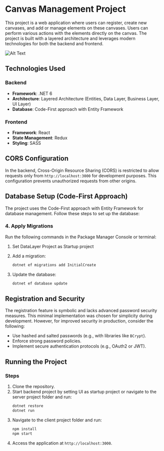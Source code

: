 # Canvas Management Project

This project is a web application where users can register, create new canvases, and add or manage elements on these canvases. Users can perform various actions with the elements directly on the canvas. The project is built with a layered architecture and leverages modern technologies for both the backend and frontend.

![Alt Text](client/public/assets/images/1.png)

## Technologies Used

### Backend
- **Framework**: .NET 6
- **Architecture**: Layered Architecture (Entities, Data Layer, Business Layer, UI Layer)
- **Database**: Code-First approach with Entity Framework

### Frontend
- **Framework**: React
- **State Management**: Redux
- **Styling**: SASS

## CORS Configuration
In the backend, Cross-Origin Resource Sharing (CORS) is restricted to allow requests only from `http://localhost:3000` for development purposes. This configuration prevents unauthorized requests from other origins.

## Database Setup (Code-First Approach)

The project uses the Code-First approach with Entity Framework for database management. Follow these steps to set up the database:



### 4. Apply Migrations
Run the following commands in the Package Manager Console or terminal:

1. Set DataLayer Project as Startup project

2. Add a migration:
   ```bash
   dotnet ef migrations add InitialCreate
   ```

3. Update the database:
   ```bash
   dotnet ef database update
   ```

## Registration and Security
The registration feature is symbolic and lacks advanced password security measures. This minimal implementation was chosen for simplicity during development. However, for improved security in production, consider the following:
- Use hashed and salted passwords (e.g., with libraries like `BCrypt`).
- Enforce strong password policies.
- Implement secure authentication protocols (e.g., OAuth2 or JWT).


## Running the Project

### Steps
1. Clone the repository.
2. Start backend project by setting UI as startup project or navigate to the server project folder and run:
   ```bash
   dotnet restore
   dotnet run
   ```
3. Navigate to the client project folder and run:
   ```bash
   npm install
   npm start
   ```
4. Access the application at `http://localhost:3000`.

